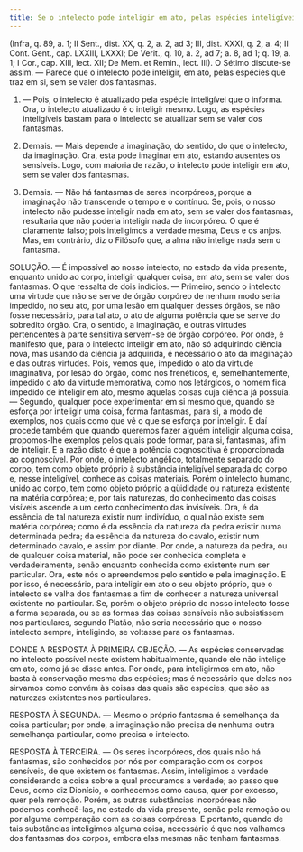 ```yaml
---
title: Se o intelecto pode inteligir em ato, pelas espécies inteligíveis, que traz em si mesmo, sem se valer dos fantasmas
---
```


(Infra, q. 89, a. 1; II Sent., dist. XX, q. 2, a. 2, ad 3; III, dist. XXXI, q. 2, a. 4; II Cont. Gent., cap. LXXIII, LXXXI; De Verit., q. 10, a. 2, ad 7; a. 8, ad 1; q. 19, a. 1; I Cor., cap. XIII, lect. XII; De Mem. et Remin., lect. III).
  O Sétimo discute-se assim. ― Parece que o intelecto pode inteligir, em ato, pelas espécies que traz em si, sem se valer dos fantasmas.  

1. ― Pois, o intelecto é atualizado pela espécie inteligível que o informa. Ora, o intelecto atualizado é o inteligir mesmo. Logo, as espécies inteligíveis bastam para o intelecto se atualizar sem se valer dos fantasmas.  

2. Demais. ― Mais depende a imaginação, do sentido, do que o intelecto, da imaginação. Ora, esta pode imaginar em ato, estando ausentes os sensíveis. Logo, com maioria de razão, o intelecto pode inteligir em ato, sem se valer dos fantasmas.  

3. Demais. ― Não há fantasmas de seres incorpóreos, porque a imaginação não transcende o tempo e o contínuo. Se, pois, o nosso intelecto não pudesse inteligir nada em ato, sem se valer dos fantasmas, resultaria que não poderia inteligir nada de incorpóreo. O que é claramente falso; pois inteligimos a verdade mesma, Deus e os anjos.  Mas, em contrário, diz o Filósofo que, a alma não intelige nada sem o fantasma. 

SOLUÇÃO. ― É impossível ao nosso intelecto, no estado da vida presente, enquanto unido ao corpo, inteligir qualquer coisa, em ato, sem se valer dos fantasmas. O que ressalta de dois indícios. ― Primeiro, sendo o intelecto uma virtude que não se serve de órgão corpóreo de nenhum modo seria impedido, no seu ato, por uma lesão em qualquer desses órgãos, se não fosse necessário, para tal ato, o ato de alguma potência que se serve do sobredito órgão. Ora, o sentido, a imaginação, e outras virtudes pertencentes à parte sensitiva servem-se de órgão corpóreo. Por onde, é manifesto que, para o intelecto inteligir em ato, não só adquirindo ciência nova, mas usando da ciência já adquirida, é necessário o ato da imaginação e das outras virtudes. Pois, vemos que, impedido o ato da virtude imaginativa, por lesão do órgão, como nos frenéticos, e, semelhantemente, impedido o ato da virtude memorativa, como nos letárgicos, o homem fica impedido de inteligir em ato, mesmo aquelas coisas cuja ciência já possuía. ― Segundo, qualquer pode experimentar em si mesmo que, quando se esforça por inteligir uma coisa, forma fantasmas, para si, a modo de exemplos, nos quais como que vê o que se esforça por inteligir. E daí procede também que quando queremos fazer alguém inteligir alguma coisa, propomos-lhe exemplos pelos quais pode formar, para si, fantasmas, afim de inteligir.  E a razão disto é que a potência cognoscitiva é proporcionada ao cognoscível. Por onde, o intelecto angélico, totalmente separado do corpo, tem como objeto próprio à substância inteligível separada do corpo e, nesse inteligível, conhece as coisas materiais. Porém o intelecto humano, unido ao corpo, tem como objeto próprio a qüididade ou natureza existente na matéria corpórea; e, por tais naturezas, do conhecimento das coisas visíveis ascende a um certo conhecimento das invisíveis. Ora, é da essência de tal natureza existir num indivíduo, o qual não existe sem matéria corpórea; como é da essência da natureza da pedra existir numa determinada pedra; da essência da natureza do cavalo, existir num determinado cavalo, e assim por diante. Por onde, a natureza da pedra, ou de qualquer coisa material, não pode ser conhecida completa e verdadeiramente, senão enquanto conhecida como existente num ser particular. Ora, este nós o apreendemos pelo sentido e pela imaginação. E por isso, é necessário, para inteligir em ato o seu objeto próprio, que o intelecto se valha dos fantasmas a fim de conhecer a natureza universal existente no particular. Se, porém o objeto próprio do nosso intelecto fosse a forma separada, ou se as formas das coisas sensíveis não subsistissem nos particulares, segundo Platão, não seria necessário que o nosso intelecto sempre, inteligindo, se voltasse para os fantasmas.  

DONDE A RESPOSTA À PRIMEIRA OBJEÇÃO. ― As espécies conservadas no intelecto possível neste existem habitualmente, quando ele não intelige em ato, como já se disse antes. Por onde, para inteligirmos em ato, não basta à conservação mesma das espécies; mas é necessário que delas nos sirvamos como convém às coisas das quais são espécies, que são as naturezas existentes nos particulares.  

RESPOSTA À SEGUNDA. ― Mesmo o próprio fantasma é semelhança da coisa particular; por onde, a imaginação não precisa de nenhuma outra semelhança particular, como precisa o intelecto.  

RESPOSTA À TERCEIRA. ― Os seres incorpóreos, dos quais não há fantasmas, são conhecidos por nós por comparação com os corpos sensíveis, de que existem os fantasmas. Assim, inteligimos a verdade considerando a coisa sobre a qual procuramos a verdade; ao passo que Deus, como diz Dionísio, o conhecemos como causa, quer por excesso, quer pela remoção. Porém, as outras substâncias incorpóreas não podemos conhecê-las, no estado da vida presente, senão pela remoção ou por alguma comparação com as coisas corpóreas. E portanto, quando de tais substâncias inteligimos alguma coisa, necessário é que nos valhamos dos fantasmas dos corpos, embora elas mesmas não tenham fantasmas.